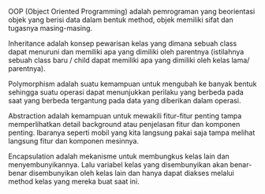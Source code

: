 OOP (Object Oriented Programming) adalah pemrograman yang beorientasi objek yang berisi data dalam bentuk method, objek memiliki sifat dan tugasnya masing-masing.

Inheritance adalah konsep pewarisan kelas yang dimana sebuah class dapat menuruni dan memiliki apa yang dimiliki oleh parentnya (istilahnya sebuah class baru / child dapat memiliki apa yang dimiliki oleh kelas lama/ parentnya).

Polymorphism adalah suatu kemampuan untuk mengubah ke banyak bentuk sehingga suatu operasi dapat menunjukkan perilaku yang berbeda pada saat yang berbeda tergantung pada data yang diberikan dalam operasi.

Abstraction adalah kemampuan untuk mewakili fitur-fitur penting tampa memperlihatkan detail background atau penjelasan fitur dan komponen penting. Ibaranya seperti mobil yang kita langsung pakai saja tampa melihat langsung fitur dan komponen mesinnya.

Encapsulation adalah mekanisme untuk membungkus kelas lain dan menyembunyikannya. Lalu variabel kelas yang disembunyikan akan benar-benar disembunyikan oleh kelas lain dan hanya dapat diakses melalui method kelas yang mereka buat saat ini. 

